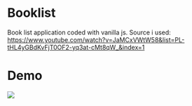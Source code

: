 # Booklist
Book list application coded with vanilla js.
Source i used: https://www.youtube.com/watch?v=JaMCxVWtW58&list=PL-tHL4yGBdKvFjT0OF2-yq3at-cMt8qW_&index=1

# Demo

![](booklist.gif)
